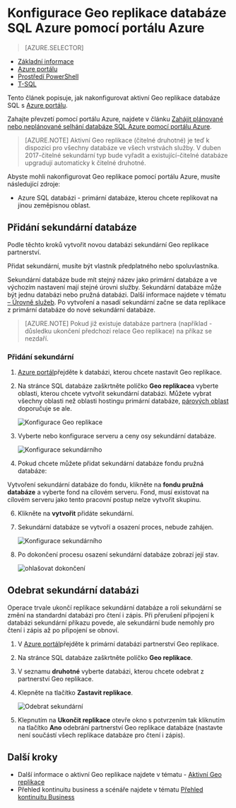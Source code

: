 <properties 
    pageTitle="Konfigurace Geo replikace databáze SQL Azure pomocí portálu Azure | Microsoft Azure" 
    description="Konfigurace Geo replikace databáze SQL Azure pomocí portálu Azure" 
    services="sql-database" 
    documentationCenter="" 
    authors="stevestein" 
    manager="jhubbard" 
    editor=""/>

<tags
    ms.service="sql-database"
    ms.devlang="NA"
    ms.topic="article"
    ms.tgt_pltfrm="NA"
    ms.workload="NA"
    ms.date="10/18/2016"
    ms.author="sstein"/>

# <a name="configure-geo-replication-for-azure-sql-database-with-the-azure-portal"></a>Konfigurace Geo replikace databáze SQL Azure pomocí portálu Azure


> [AZURE.SELECTOR]
- [Základní informace](sql-database-geo-replication-overview.md)
- [Azure portálu](sql-database-geo-replication-portal.md)
- [Prostředí PowerShell](sql-database-geo-replication-powershell.md)
- [T-SQL](sql-database-geo-replication-transact-sql.md)

Tento článek popisuje, jak nakonfigurovat aktivní Geo replikace databáze SQL s [Azure portálu](http://portal.azure.com).

Zahajte převzetí pomocí portálu Azure, najdete v článku [Zahájit plánované nebo neplánované selhání databáze SQL Azure pomocí portálu Azure](sql-database-geo-replication-failover-portal.md).

>[AZURE.NOTE] Aktivní Geo replikace (čitelné druhotné) je teď k dispozici pro všechny databáze ve všech vrstvách služby. V duben 2017-čitelné sekundární typ bude vyřadit a existující-čitelné databáze upgradují automaticky k čitelné druhotné.

Abyste mohli nakonfigurovat Geo replikace pomocí portálu Azure, musíte následující zdroje:

- Azure SQL databázi - primární databáze, kterou chcete replikovat na jinou zeměpisnou oblast.

## <a name="add-secondary-database"></a>Přidání sekundární databáze

Podle těchto kroků vytvořit novou databázi sekundární Geo replikace partnerství.  

Přidat sekundární, musíte být vlastník předplatného nebo spoluvlastníka. 

Sekundární databáze bude mít stejný název jako primární databáze a ve výchozím nastavení mají stejné úrovni služby. Sekundární databáze může být jednu databázi nebo pružná databázi. Další informace najdete v tématu [– Úrovně služeb](sql-database-service-tiers.md).
Po vytvoření a nasadí sekundární začne se data replikace z primární databáze do nové sekundární databáze. 

> [AZURE.NOTE] Pokud již existuje databáze partnera (například - důsledku ukončení předchozí relace Geo replikace) na příkaz se nezdaří.

### <a name="add-secondary"></a>Přidání sekundární

1. [Azure portál](http://portal.azure.com)přejděte k databázi, kterou chcete nastavit Geo replikace.
2. Na stránce SQL databáze zaškrtněte políčko **Geo replikace**a vyberte oblasti, kterou chcete vytvořit sekundární databázi. Můžete vybrat všechny oblasti než oblasti hostingu primární databáze, [párových oblast](../best-practices-availability-paired-regions.md) doporučuje se ale.

    ![Konfigurace Geo replikace](./media/sql-database-geo-replication-portal/configure-geo-replication.png)


4. Vyberte nebo konfigurace serveru a ceny osy sekundární databáze.

    ![Konfigurace sekundárního](./media/sql-database-geo-replication-portal/create-secondary.png)

5. Pokud chcete můžete přidat sekundární databáze fondu pružná databáze:

 Vytvoření sekundární databáze do fondu, klikněte na **fondu pružná databáze** a vyberte fond na cílovém serveru. Fond, musí existovat na cílovém serveru jako tento pracovní postup nelze vytvořit skupinu.

6. Klikněte na **vytvořit** přidáte sekundární.
 
6. Sekundární databáze se vytvoří a osazení proces, nebude zahájen. 
 
    ![Konfigurace sekundárního](./media/sql-database-geo-replication-portal/seeding0.png)

7. Po dokončení procesu osazení sekundární databáze zobrazí její stav.

    ![ohlašovat dokončení](./media/sql-database-geo-replication-portal/seeding-complete.png)


## <a name="remove-secondary-database"></a>Odebrat sekundární databázi

Operace trvale ukončí replikace sekundární databáze a rolí sekundární se změní na standardní databázi pro čtení i zápis. Při přerušení připojení k databázi sekundární příkazu povede, ale sekundární bude nemohly pro čtení i zápis až po připojení se obnoví.  

1. V [Azure portál](http://portal.azure.com)přejděte k primární databázi partnerství Geo replikace.
2. Na stránce SQL databáze zaškrtněte políčko **Geo replikace**.
3. V seznamu **druhotné** vyberte databázi, kterou chcete odebrat z partnerství Geo replikace.
4. Klepněte na tlačítko **Zastavit replikace**.

    ![Odebrat sekundární](./media/sql-database-geo-replication-portal/remove-secondary.png)

5. Klepnutím na **Ukončit replikace** otevře okno s potvrzením tak kliknutím na tlačítko **Ano** odebrání partnerství Geo replikace databáze (nastavte není součástí všech replikace databáze pro čtení i zápis).


## <a name="next-steps"></a>Další kroky

- Další informace o aktivní Geo replikace najdete v tématu - [Aktivní Geo replikace](sql-database-geo-replication-overview.md)
- Přehled kontinuitu business a scénáře najdete v tématu [Přehled kontinuitu Business](sql-database-business-continuity.md)

